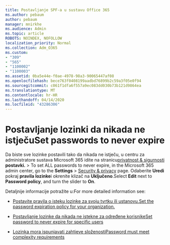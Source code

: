 ```yaml
---
title: Postavljanje SPF-a u sustavu Office 365
ms.author: pebaum
author: pebaum
manager: mnirkhe
ms.audience: Admin
ms.topic: article
ROBOTS: NOINDEX, NOFOLLOW
localization_priority: Normal
ms.collection: Adm_O365
ms.custom:
- "309"
- "565"
- "1100002"
- "1100003"
ms.assetid: 0ba5e44e-f0ae-4978-98a3-90065447af08
ms.openlocfilehash: bece763f0408199aadbd76899b2c59a3f05e0f94
ms.sourcegitcommit: c061f1dfa6f557a9ec083dd030b73b121d9864ea
ms.translationtype: MT
ms.contentlocale: hr-HR
ms.lasthandoff: 04/14/2020
ms.locfileid: "43286306"
---
```

# <a name="set-passwords-to-never-expire"></a><span data-ttu-id="817e1-102">Postavljanje lozinki da nikada ne istječu</span><span class="sxs-lookup"><span data-stu-id="817e1-102">Set passwords to never expire</span></span>

<span data-ttu-id="817e1-103">Da biste sve lozinke postavili tako da nikada ne istječu, u centru za administratore sustava Microsoft 365 idite na stranicu[privatnost &amp; sigurnosti](https://portal.office.com/adminportal/home#/settings/security) **postavki.** > </span><span class="sxs-lookup"><span data-stu-id="817e1-103">To set ALL passwords to never expire, in the Microsoft 365 admin center, go to the **Settings** > [Security &amp; privacy](https://portal.office.com/adminportal/home#/settings/security) page.</span></span> <span data-ttu-id="817e1-104">Odaberite **Uredi** pokraj **pravila lozinke**i okrenite klizač na **Uključeno**.</span><span class="sxs-lookup"><span data-stu-id="817e1-104">Select **Edit** next to **Password policy**, and turn the slider to **On**.</span></span>
  
<span data-ttu-id="817e1-105">Detaljnije informacije potražite u:</span><span class="sxs-lookup"><span data-stu-id="817e1-105">For more detailed information see:</span></span> 

- [<span data-ttu-id="817e1-106">Postavite pravila o isteku lozinke za svoju tvrtku ili ustanovu.</span><span class="sxs-lookup"><span data-stu-id="817e1-106">Set the password expiration policy for your organization.</span></span>](https://docs.microsoft.com/office365/admin/manage/set-password-expiration-policy)
  
- [<span data-ttu-id="817e1-107">Postavljanje lozinke da nikada ne istekne za određene korisnike</span><span class="sxs-lookup"><span data-stu-id="817e1-107">Set password to never expire for specific users</span></span>](https://docs.microsoft.com/office365/admin/add-users/set-password-to-never-expire)

- [<span data-ttu-id="817e1-108">Lozinka mora ispunjavati zahtjeve složenosti</span><span class="sxs-lookup"><span data-stu-id="817e1-108">Password must meet complexity requirements</span></span>](https://docs.microsoft.com/windows/security/threat-protection/security-policy-settings/password-must-meet-complexity-requirements)
  